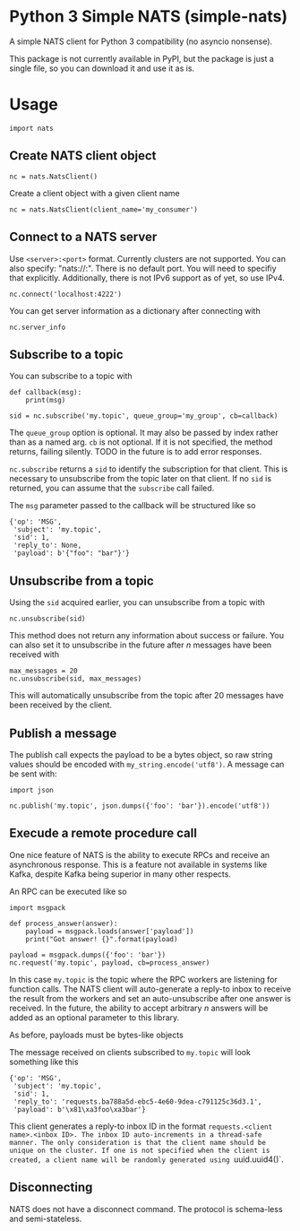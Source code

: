 # Python 3 Simple NATS (simple-nats)

A simple NATS client for Python 3 compatibility (no asyncio nonsense).

This package is not currently available in PyPI, but the package is just a single
file, so you can download it and use it as is.

# Usage

    import nats

## Create NATS client object

    nc = nats.NatsClient()

Create a client object with a given client name

    nc = nats.NatsClient(client_name='my_consumer')

## Connect to a NATS server

Use `<server>:<port>` format. Currently clusters are not
supported.
You can also specify: "nats://<server>:<port>".
There is no default port.
You will need to specifiy that explicitly.
Additionally, there is not IPv6 support as of yet, so use IPv4.

    nc.connect('localhost:4222')

You can get server information as a dictionary after connecting with

    nc.server_info

## Subscribe to a topic

You can subscribe to a topic with

    def callback(msg):
        print(msg)

    sid = nc.subscribe('my.topic', queue_group='my_group', cb=callback)

The `queue_group` option is optional. It may also be passed by index rather than as a
named arg.
`cb` is not optional. If it is not specified, the method returns, failing silently.
TODO in the future is to add error responses.

`nc.subscribe` returns a `sid` to identify the subscription for that client.
This is necessary to unsubscribe from the topic later on that client.
If no `sid` is returned, you can assume that the `subscribe` call failed.

The `msg` parameter passed to the callback will be structured like so

    {'op': 'MSG',
     'subject': 'my.topic',
     'sid': 1,
     'reply_to': None,
     'payload': b'{"foo": "bar"}'}

## Unsubscribe from a topic

Using the `sid` acquired earlier, you can unsubscribe from a topic with

    nc.unsubscribe(sid)

This method does not return any information about success or failure.
You can also set it to unsubscribe in the future after $n$ messages have been received
with

    max_messages = 20
    nc.unsubscribe(sid, max_messages)

This will automatically unsubscribe from the topic after 20 messages have been received by
the client.

## Publish a message

The publish call expects the payload to be a bytes object, so raw string values should be
encoded with `my_string.encode('utf8')`. A message can be sent with:

    import json

    nc.publish('my.topic', json.dumps({'foo': 'bar'}).encode('utf8'))

## Execude a remote procedure call

One nice feature of NATS is the ability to execute RPCs and receive an asynchronous response.
This is a feature not available in systems like Kafka, despite Kafka being superior in many other
respects.

An RPC can be executed like so

    import msgpack

    def process_answer(answer):
        payload = msgpack.loads(answer['payload'])
        print("Got answer! {}".format(payload)

    payload = msgpack.dumps({'foo': 'bar'})
    nc.request('my.topic', payload, cb=process_answer)

In this case `my.topic` is the topic where the RPC workers are listening for function calls.
The NATS client will auto-generate a reply-to inbox to receive the result from the workers and
set an auto-unsubscribe after one answer is received.
In the future, the ability to accept arbitrary $n$ answers will be added as an optional parameter to this library.

As before, payloads must be bytes-like objects

The message received on clients subscribed to `my.topic` will look something like this

    {'op': 'MSG',
     'subject': 'my.topic',
     'sid': 1,
     'reply_to': 'requests.ba788a5d-ebc5-4e60-9dea-c791125c36d3.1',
     'payload': b'\x81\xa3foo\xa3bar'}

This client generates a reply-to inbox ID in the format `requests.<client name>.<inbox ID>.
The inbox ID auto-increments in a thread-safe manner. The only consideration is that the client name
should be unique on the cluster.
If one is not specified when the client is created, a client name will be randomly generated using `uuid.uuid4()`.

## Disconnecting

NATS does not have a disconnect command.
The protocol is schema-less and semi-stateless.
